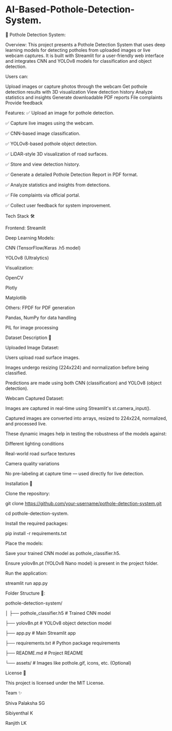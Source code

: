 # AI-Based-Pothole-Detection-System.
🚧 Pothole Detection System:

Overview:
This project presents a Pothole Detection System that uses deep learning models for detecting potholes from uploaded images or live webcam captures.
It is built with Streamlit for a user-friendly web interface and integrates CNN and YOLOv8 models for classification and object detection.

Users can:

Upload images or capture photos through the webcam
Get pothole detection results with 3D visualization
View detection history
Analyze statistics and insights
Generate downloadable PDF reports
File complaints
Provide feedback

Features:
✅ Upload an image for pothole detection.

✅ Capture live images using the webcam.

✅ CNN-based image classification.

✅ YOLOv8-based pothole object detection.

✅ LiDAR-style 3D visualization of road surfaces.

✅ Store and view detection history.

✅ Generate a detailed Pothole Detection Report in PDF format.

✅ Analyze statistics and insights from detections.

✅ File complaints via official portal.

✅ Collect user feedback for system improvement.

Tech Stack 🛠

Frontend: Streamlit

Deep Learning Models:

 CNN (TensorFlow/Keras .h5 model)
 
 YOLOv8 (Ultralytics)

Visualization:

 OpenCV
 
 Plotly
 
 Matplotlib

Others:
 FPDF for PDF generation
 
 Pandas, NumPy for data handling
 
 PIL for image processing

Dataset Description 📂

Uploaded Image Dataset:

 Users upload road surface images.
 
 Images undergo resizing (224x224) and normalization before being classified.
 
 Predictions are made using both CNN (classification) and YOLOv8 (object detection).

Webcam Captured Dataset:

 Images are captured in real-time using Streamlit's st.camera_input().
 
 Captured images are converted into arrays, resized to 224x224, normalized, and processed live.
 
 These dynamic images help in testing the robustness of the models against:
 
 Different lighting conditions
    
 Real-world road surface textures
    
 Camera quality variations
    
 No pre-labeling at capture time — used directly for live detection.

 Installation 🔧
 
Clone the repository:

git clone https://github.com/your-username/pothole-detection-system.git

cd pothole-detection-system.

Install the required packages:

pip install -r requirements.txt

Place the models:

 Save your trained CNN model as pothole_classifier.h5.
 
 Ensure yolov8n.pt (YOLOv8 Nano model) is present in the project folder.

Run the application:

streamlit run app.py

Folder Structure 📁:

pothole-detection-system/

│
├── pothole_classifier.h5     # Trained CNN model

├── yolov8n.pt                 # YOLOv8 object detection model

├── app.py                     # Main Streamlit app

├── requirements.txt           # Python package requirements

├── README.md                  # Project README

└── assets/                    # Images like pothole.gif, icons, etc. (Optional)

License 📜

This project is licensed under the MIT License.

Team ✨

Shiva Palaksha SG

Sibiyenthal K

Ranjith LK


